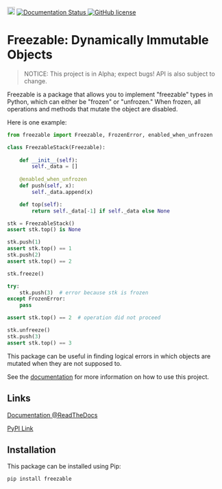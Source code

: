 <a href="https://badge.fury.io/py/freezable"><img src="https://badge.fury.io/py/freezable.svg" alt="PyPI version" height="18"></a>
<a href='https://python-freezable.readthedocs.io/en/latest/?badge=latest'>
    <img src='https://readthedocs.org/projects/python-freezable/badge/?version=latest' alt='Documentation Status' />
</a>
<a href="https://github.com/ederic-oytas/python-freezable/blob/main/LICENSE"><img alt="GitHub license" src="https://img.shields.io/github/license/ederic-oytas/python-freezable"></a>

# Freezable: Dynamically Immutable Objects

> NOTICE: This project is in Alpha; expect bugs! API is also subject to
  change.
  
Freezable is a package that allows you to implement "freezable" types in
Python, which can either be "frozen" or "unfrozen." When frozen, all operations
and methods that mutate the object are disabled.

Here is one example:
```python
from freezable import Freezable, FrozenError, enabled_when_unfrozen

class FreezableStack(Freezable):
    
    def __init__(self):
        self._data = []
    
    @enabled_when_unfrozen
    def push(self, x):
        self._data.append(x)

    def top(self):
        return self._data[-1] if self._data else None

stk = FreezableStack()
assert stk.top() is None

stk.push(1)
assert stk.top() == 1
stk.push(2)
assert stk.top() == 2

stk.freeze()

try:
    stk.push(3)  # error because stk is frozen
except FrozenError:
    pass

assert stk.top() == 2  # operation did not proceed

stk.unfreeze()
stk.push(3)
assert stk.top() == 3
```

This package can be useful in finding logical errors in which objects are
mutated when they are not supposed to.

See the [documentation][1] for more information on how to use this project.

## Links

[Documentation @ReadTheDocs][1]

[PyPI Link](https://pypi.org/project/freezable/)

## Installation

This package can be installed using Pip:
```
pip install freezable
```

[1]: https://python-freezable.readthedocs.io
